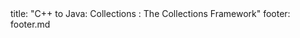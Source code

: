 <frontmatter>
title: "C++ to Java: Collections : The Collections Framework"
footer: footer.md
</frontmatter>

<include src="unit-inPage-asFlat.md" boilerplate />